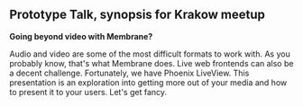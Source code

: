 
## Prototype Talk, synopsis for Krakow meetup

**Going beyond video with Membrane?**

Audio and video are some of the most difficult formats to work with. As you probably know, that's what Membrane does.
Live web frontends can also be a decent challenge. Fortunately, we have Phoenix LiveView.
This presentation is an exploration into getting more out of your media and how to present it to your users. Let's get fancy.
